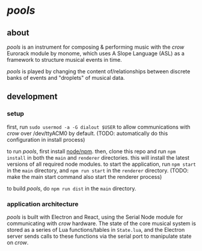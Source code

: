 # *pools*

## about
*pools* is an instrument for composing & performing music with the *crow* Eurorack module by monome, which uses A Slope Language (ASL) as a framework to structure musical events in time.

*pools* is played by changing the content of/relationships between discrete banks of events and "droplets" of musical data.

## development

### setup
first, run `sudo usermod -a -G dialout $USER` to allow communications with *crow* over /dev/ttyACM0 by default. (TODO: automatically do this configuration in install process) 

to run *pools*, first install [node/npm](https://nodejs.org/). then, clone this repo and run `npm install` in both the `main` and `renderer` directories. this will install the latest versions of all required node modules. to start the application, run  `npm start` in the `main` directory, and `npm run start` in the `renderer` directory. (TODO: make the main start command also start the renderer process)

to build *pools*, do `npm run dist` in the `main` directory.

### application architecture
*pools* is built with Electron and React, using the Serial Node module for communicating with *crow* hardware. The state of the core musical system is stored as a series of Lua functions/tables in `State.lua`, and the Electron server sends calls to these functions via the serial port to manipulate state on *crow*.
